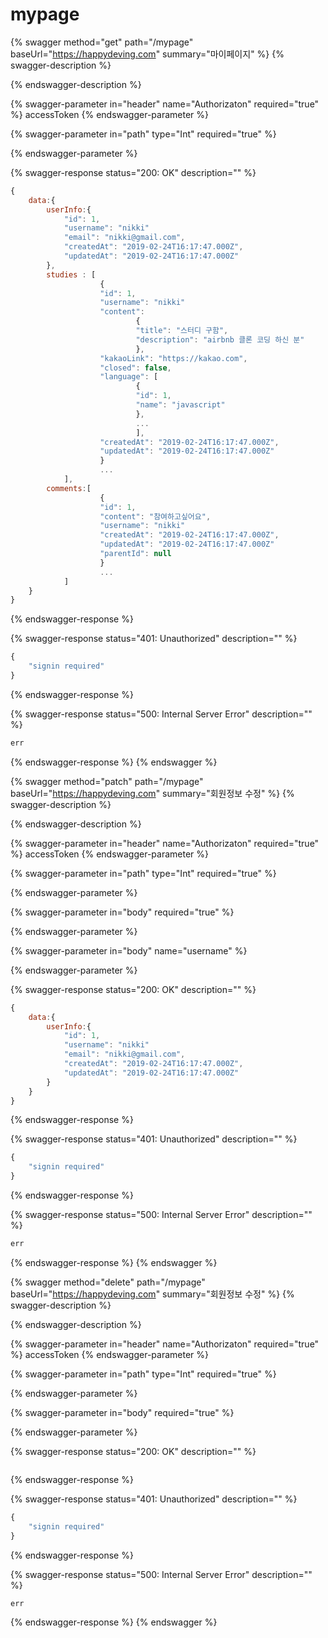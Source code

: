 # mypage

{% swagger method="get" path="/mypage" baseUrl="https://happydeving.com" summary="마이페이지" %}
{% swagger-description %}

{% endswagger-description %}

{% swagger-parameter in="header" name="Authorizaton" required="true" %}
accessToken
{% endswagger-parameter %}

{% swagger-parameter in="path" type="Int" required="true" %}

{% endswagger-parameter %}

{% swagger-response status="200: OK" description="" %}
```javascript
{
    data:{
        userInfo:{
            "id": 1,
            "username": "nikki"
            "email": "nikki@gmail.com",
            "createdAt": "2019-02-24T16:17:47.000Z",
            "updatedAt": "2019-02-24T16:17:47.000Z"
        },   
        studies : [
                    {
                    "id": 1, 
                    "username": "nikki"
                    "content": 
                            {
                            "title": "스터디 구함",
                            "description": "airbnb 클론 코딩 하신 분"
                            },
                    "kakaoLink": "https://kakao.com", 
                    "closed": false, 
                    "language": [
                            {
                            "id": 1,
                            "name": "javascript"
                            },
                            ...
                            ], 
                    "createdAt": "2019-02-24T16:17:47.000Z",
                    "updatedAt": "2019-02-24T16:17:47.000Z"
                    }
                    ...
            ],
        comments:[ 
                    {
                    "id": 1,
                    "content": "참여하고싶어요",
                    "username": "nikki"
                    "createdAt": "2019-02-24T16:17:47.000Z",
                    "updatedAt": "2019-02-24T16:17:47.000Z"
                    "parentId": null
                    }
                    ...
            ]  
    }
}
```
{% endswagger-response %}

{% swagger-response status="401: Unauthorized" description="" %}
```javascript
{
    "signin required"
}
```
{% endswagger-response %}

{% swagger-response status="500: Internal Server Error" description="" %}
```javascript
err
```
{% endswagger-response %}
{% endswagger %}

{% swagger method="patch" path="/mypage" baseUrl="https://happydeving.com" summary="회원정보 수정" %}
{% swagger-description %}

{% endswagger-description %}

{% swagger-parameter in="header" name="Authorizaton" required="true" %}
accessToken
{% endswagger-parameter %}

{% swagger-parameter in="path" type="Int" required="true" %}

{% endswagger-parameter %}

{% swagger-parameter in="body" required="true" %}

{% endswagger-parameter %}

{% swagger-parameter in="body" name="username" %}

{% endswagger-parameter %}

{% swagger-response status="200: OK" description="" %}
```javascript
{
    data:{
        userInfo:{
            "id": 1,
            "username": "nikki"
            "email": "nikki@gmail.com",
            "createdAt": "2019-02-24T16:17:47.000Z",
            "updatedAt": "2019-02-24T16:17:47.000Z"
        }
    }
}
```
{% endswagger-response %}

{% swagger-response status="401: Unauthorized" description="" %}
```javascript
{
    "signin required"
}
```
{% endswagger-response %}

{% swagger-response status="500: Internal Server Error" description="" %}
```javascript
err
```
{% endswagger-response %}
{% endswagger %}

{% swagger method="delete" path="/mypage" baseUrl="https://happydeving.com" summary="회원정보 수정" %}
{% swagger-description %}

{% endswagger-description %}

{% swagger-parameter in="header" name="Authorizaton" required="true" %}
accessToken
{% endswagger-parameter %}

{% swagger-parameter in="path" type="Int" required="true" %}

{% endswagger-parameter %}

{% swagger-parameter in="body" required="true" %}

{% endswagger-parameter %}

{% swagger-response status="200: OK" description="" %}
```javascript
```
{% endswagger-response %}

{% swagger-response status="401: Unauthorized" description="" %}
```javascript
{
    "signin required"
}
```
{% endswagger-response %}

{% swagger-response status="500: Internal Server Error" description="" %}
```javascript
err
```
{% endswagger-response %}
{% endswagger %}


